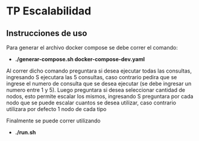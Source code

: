 # TP Escalabilidad

## Instrucciones de uso

Para generar el archivo docker compose se debe correr el comando: 
* **./generar-compose.sh docker-compose-dev.yaml**

Al correr dicho comando preguntara si desea ejecutar todas las consultas, ingresando S ejecutara las 5 consultas, caso contrario pedira que se ingrese el numero de consulta que se desea ejecutar (se debe ingresar un numero entre 1 y 5). Luego preguntara si desea seleccionar cantidad de nodos, esto permite escalar los mismos, ingresando S preguntara por cada nodo que se puede escalar cuantos se desea utilizar, caso contrario utilizara por defecto 1 nodo de cada tipo

Finalmente se puede correr utilizando 

* **./run.sh**

